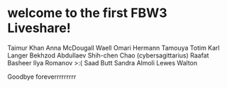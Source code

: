 # welcome to the first FBW3 Liveshare!

Taimur Khan
Anna McDougall
Waell Omari
Hermann Tamouya Totim
Karl Langer
Bekhzod Abdullaev
Shih-chen Chao (cybersagittarius)
Raafat Basheer
Ilya Romanov >:(
Saad Butt
Sandra Almoli
Lewes Walton




Goodbye foreverrrrrrrrr



